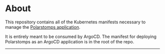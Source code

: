 # About

This repository contains all of the Kubernetes manifests necessary to manage the [Polarstomps application](https://github.com/howdoicomputer/polarstomps).

It is entirely meant to be consumed by ArgoCD. The manifest for deploying Polarstomps as an ArgoCD application is in the root of the repo.

---
